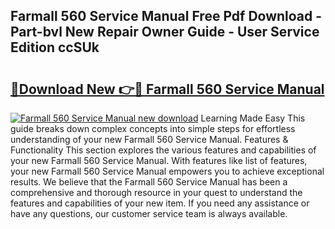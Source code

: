 ## Farmall 560 Service Manual Free Pdf Download - Part-bvl New Repair Owner Guide - User Service Edition ccSUk

# <h2><a href="http://bc15748.oget.top/?id=Farmall+560+Service+Manual">🔗Download New 👉🔴 Farmall 560 Service Manual</a></h2>

[![Farmall 560 Service Manual new download](https://i.imgur.com/5g1atiW.png)](http://bc15748.oget.top/?id=Farmall+560+Service+Manual)
Learning Made Easy This guide breaks down complex concepts into simple steps for effortless understanding of your new Farmall 560 Service Manual. Features & Functionality This section explores the various features and capabilities of your new Farmall 560 Service Manual. With features like list of features, your new Farmall 560 Service Manual empowers you to achieve exceptional results. We believe that the Farmall 560 Service Manual has been a comprehensive and thorough resource in your quest to understand the features and capabilities of your new item. If you need any assistance or have any questions, our customer service team is always available.
